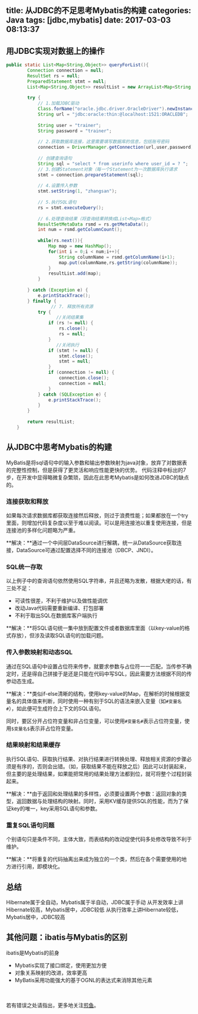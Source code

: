 title: 从JDBC的不足思考Mybatis的构建
categories: Java
tags: [jdbc,mybatis]
date: 2017-03-03 08:13:37
---


## 用JDBC实现对数据上的操作

```Java
public static List<Map<String,Object>> queryForList(){  
        Connection connection = null;  
        ResultSet rs = null;  
        PreparedStatement stmt = null;  
        List<Map<String,Object>> resultList = new ArrayList<Map<String,Object>>();  
          
        try {  
            // 1.加载JDBC驱动  
            Class.forName("oracle.jdbc.driver.OracleDriver").newInstance();  
            String url = "jdbc:oracle:thin:@localhost:1521:ORACLEDB";  
              
            String user = "trainer";   
            String password = "trainer";   
              
            // 2.获取数据库连接，这里需要填写数据库的信息，包括账号密码
            connection = DriverManager.getConnection(url,user,password);   
              
            // 创建查询语句
            String sql = "select * from userinfo where user_id = ? ";  
            // 3.创建Statement对象（每一个Statement为一次数据库执行请求
            stmt = connection.prepareStatement(sql);  
              
            // 4.设置传入参数  
            stmt.setString(1, "zhangsan");  
              
            // 5.执行SQL语句  
            rs = stmt.executeQuery();  
              
            // 6.处理查询结果（将查询结果转换成List<Map>格式）  
            ResultSetMetaData rsmd = rs.getMetaData();  
            int num = rsmd.getColumnCount();  
              
            while(rs.next()){  
                Map map = new HashMap();  
                for(int i = 0;i < num;i++){  
                    String columnName = rsmd.getColumnName(i+1);  
                    map.put(columnName,rs.getString(columnName));  
                }  
                resultList.add(map);  
            }  
              
        } catch (Exception e) {  
            e.printStackTrace();  
        } finally { 
        		 // 7. 释放所有资源
            try {  
                   //关闭结果集  
                if (rs != null) {  
                    rs.close();  
                    rs = null;  
                }  
                   //关闭执行  
                if (stmt != null) {  
                    stmt.close();  
                    stmt = null;  
                }  
                if (connection != null) {  
                    connection.close();  
                    connection = null;  
                }  
            } catch (SQLException e) {  
                e.printStackTrace();  
            }  
        }  
          
        return resultList;  
    }  
```

<!-- more -->

## 从JDBC中思考Mybatis的构建
MyBatis是将sql语句中的输入参数和输出参数映射为java对象，放弃了对数据表的完整性控制，但是获得了更灵活和响应性能更快的优势。
代码注释中标出的7步，在开发中显得略微复杂繁琐，因此在此思考Mybatis是如何改进JDBC的缺点的。

### 连接获取和释放
如果每次请求数据库都获取连接然后释放，则过于浪费性能；如果都放在一个try里面，则增加代码复杂度以至于难以阅读。可以是用连接池以重复使用连接，但是连接池的多样化问题略为严重。

**解决：**通过一个中间层DataSource进行解耦，统一从DataSource获取连接，DataSource可通过配置选择不同的连接池（DBCP、JNDI）。

### SQL统一存取
以上例子中的查询语句依然使用SQL字符串，并且还略为发散，根据大佬的话，有三处不足：

- 可读性很差，不利于维护以及做性能调优
- 改动Java代码需要重新编译、打包部署
- 不利于取出SQL在数据库客户端执行

**解决：**将SQL语句统一集中放到配置文件或者数据库里面（以key-value的格式存放），但涉及读取SQL语句的加载问题。

### 传入参数映射和动态SQL
通过在SQL语句中设置占位符来传参，就要求参数与占位符一一匹配，当传参不确定时，还是得自己拼接于是还是只能在代码中写SQL，因此需要方法根据不同的传参动态生成。

**解决：**类似if-else清晰的结构，使用key-value的Map，在解析的时候根据变量名的具体值来判断，同时使用一种有别于SQL的语法来嵌入变量（如`#变量名#`），如此便可生成符合上下文的SQL语句。

同时，要区分开占位符变量和非占位变量，可以使用`#变量名#`表示占位符变量，使用`$变量名$`表示非占位符变量。

### 结果映射和结果缓存
执行SQL语句、获取执行结果、对执行结果进行转换处理、释放相关资源的步骤必须是有序的，否则会出错。（如，获取结果不能在释放之后）因此可以封装起来，但主要的是处理结果，如果能把常用的结果处理方法都到位，就可将整个过程封装起来。

**解决：**由于返回和处理结果的多样性，必须要设置两个参数：返回对象的类型，返回数据与处理结构的映射。同时，采用KV缓存提供SQL的性能，而为了保证key的唯一，key采用SQL语句和参数。

### 重复SQL语句问题
个别语句只是条件不同，主体大致，而表结构的改动促使代码多处修改导致不利于维护。

**解决：**将重复的代码抽离出来成为独立的一个类，然后在各个需要使用的地方进行引用，即模块化。

## 总结
Hibernate属于全自动，Mybatis属于半自动，JDBC属于手动
从开发效率上讲Hibernate较高，Mybatis居中，JDBC较低
从执行效率上讲Hibernate较低，Mybatis居中，JDBC较高

## 其他问题：ibatis与Mybatis的区别
ibatis是Mybatis的前身

- Mybatis实现了接口绑定，使用更加方便
- 对象关系映射的改进，效率更高
- MyBatis采用功能强大的基于OGNL的表达式来消除其他元素


<br/><br/>
若有错误之处请指出，更多地关注[煎鱼](https://www.jianyujianyu.com)。






